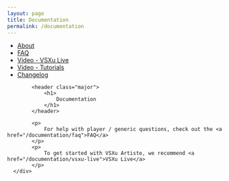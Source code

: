 ```yaml
---
layout: page
title: Documentation
permalink: /documentation
---
```

<div id="main" class="alt">
    <section id="one">
        <div class="inner">
            <ul class="actions horizontal">
                <li>
                    <a href="/documentation" class="button special">
                        About
                    </a>
                </li>
                <li>
                    <a href="/documentation/faq" class="button">
                        FAQ
                    </a>
                </li>
                <li>
                    <a href="/documentation/vsxu-live" class="button">
                        Video - VSXu Live
                    </a>
                </li>
                <li>
                    <a href="/documentation/video-tutorials" class="button">
                        Video - Tutorials
                    </a>
                </li>
                <li>
                    <a href="/documentation/video-tutorials" class="button">
                        Changelog
                    </a>
                </li>
            </ul>
            
            <header class="major">
                <h1>
                    Documentation
                </h1>
            </header>

            <p>
                For help with player / generic questions, check out the <a href="/documentation/faq">FAQ</a>
            </p>
            <p>
                To get started with VSXu Artiste, we recommend <a href="/documentation/vsxu-live">VSXu Live</a>
            </p>
      </div>
  </section>
</div>
